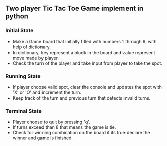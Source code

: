 ## Two player Tic Tac Toe Game implement in python
### Initial State
* Make a Game board that initially filled with numbers 1 through 9, with help of dictionary.
* In dictionary, key represent a block in the board and value represent move made by player.
* Check the turn of the player and take input from player to take the spot.
### Running State
* If player choose valid spot, clear the console and updates the spot with 'X' or 'O' and increment the turn.
* Keep track of the turn and previous turn that detects invalid turns.
### Terminal State
* Player choose to quit by pressing 'q'.
* If turns exceed than 8 that means the game is tie.
* Check for winning combination on the board if its true declare the winner and game is finished.
